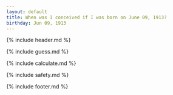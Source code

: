 ```yaml
---
layout: default
title: When was I conceived if I was born on June 09, 1913?
birthday: Jun 09, 1913
---
```


{% include header.md %}

{% include guess.md %}

{% include calculate.md %}

{% include safety.md %}

{% include footer.md %}



